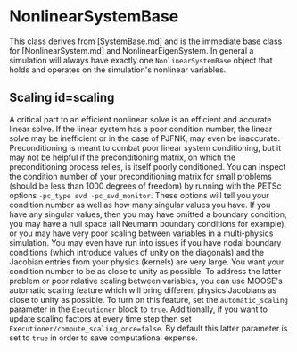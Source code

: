 # NonlinearSystemBase

This class derives from [SystemBase.md] and is the immediate base class for
[NonlinearSystem.md] and NonlinearEigenSystem. In general a simulation will
always have exactly one `NonlinearSystemBase` object that holds and operates on
the simulation's nonlinear variables.

## Scaling id=scaling

A critical part to an efficient nonlinear solve is an efficient and accurate
linear solve. If the linear system has a poor condition number, the linear solve
may be inefficient or in the case of PJFNK, may even be
inaccurate. Preconditioning is meant to combat poor linear system conditioning,
but it may not be helpful if the preconditioning matrix, on which the
preconditioning process relies, is itself poorly conditioned. You can inspect
the condition number of your preconditioning matrix for small problems (should be less
than 1000 degrees of freedom) by running with the PETSc options `-pc_type svd
-pc_svd_monitor`. These options will tell you your condition number as well as how many singular
values you have. If you have any singular values, then you may have omitted a boundary condition,
you may have a null space (all Neumann boundary conditions for example), or you may have very poor
scaling between variables in a multi-physics simulation. You may even have run into issues if you
have nodal boundary conditions (which introduce values of unity on the diagonals) and the Jacobian
entries from your physics (kernels) are very large. You want your condition number to be as close to
unity as possible. To address the latter problem or poor relative scaling between variables, you
can use MOOSE's automatic scaling feature which will bring different physics Jacobians as close to
unity as possible. To turn on this feature, set the `automatic_scaling`
parameter in the `Executioner` block to `true`. Additionally, if you want to update scaling factors
at every time step then set `Executioner/compute_scaling_once=false`. By default this latter
parameter is set to `true` in order to save computational expense.
